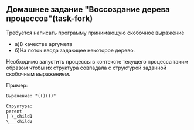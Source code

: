 ## Домашнее задание "Воссоздание дерева процессов"(task-fork)

Требуется написать программу принимающую скобочное выражение
* а)В качестве аргумета
* б)На поток ввода
задающее некоторое дерево.

Необходимо запустить процессы в контексте текущего процесса таким образом чтобы их структура совпадала с структурой заданной скобочным выражением.

Пример:
```
Выражение: "(()())"

Структура:
parent
| \_child1
\___child2
```
